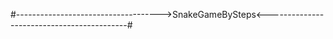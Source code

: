 #------------------------------------>SnakeGameBySteps<-------------------------------------------#


